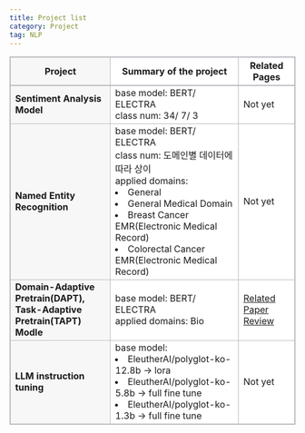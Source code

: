 ```yaml
---
title: Project list
category: Project
tag: NLP
---
```


<html>
  <head>
    <style type="text/css">
      .line{border-bottom: 1px solid #BDB8C1;}
      .line2{border-bottom: 2px solid #BDB8C1;}
      .line3{border-bottom: 1px solid #BDB8C1; background-color: #F7F7F7;}
      .line4{border-bottom: 2px solid #BDB8C1; background-color: #F7F7F7;}
      table, th, td {
         border:1px solid #BDB8C1;
         background-color: #FFFFFF;
       }
    </style>
   </head>
   <body>
     <table style="border-collapse:collapse">
       <tr><th class="line4" bgcolor="#F8F7F9">Project</th><th class="line2">Summary of the project</th><th class="line2">Related Pages</th></tr>
       <tr><td class="line3"><strong>Sentiment Analysis Model</strong></td><td class="line">base model: BERT/ ELECTRA<br> class num: 34/ 7/ 3</td><td class="line">Not yet</td></tr>
       <tr><td class="line3"><strong>Named Entity Recognition</strong></td><td class="line">base model: BERT/ ELECTRA<br> class num: 도메인별 데이터에 따라 상이<br> applied domains:<li>General</li><li>General Medical Domain</li><li>Breast Cancer EMR(Electronic Medical Record)</li><li>Colorectal Cancer EMR(Electronic Medical Record)</li></td><td class="line">Not yet</td></tr>
       <tr><td class="line3"><strong>Domain-Adaptive Pretrain(DAPT),<br> Task-Adaptive Pretrain(TAPT) Modle</strong></td><td class="line">base model: BERT/ ELECTRA<br> applied domains: Bio</td><td class="line"><a href="https://finddme.github.io/natural%20language%20processing/2022/11/29/DAPT/">Related Paper Review</a></td></tr>
       <tr><td class="line3"><strong>LLM instruction tuning</strong></td><td class="line">base model:<li>EleutherAI/polyglot-ko-12.8b → lora</li><li>EleutherAI/polyglot-ko-5.8b → full fine tune</li><li>EleutherAI/polyglot-ko-1.3b → full fine tune</li></td><td class="line">Not yet</td></tr>
   </table>
 </body>
</html>




